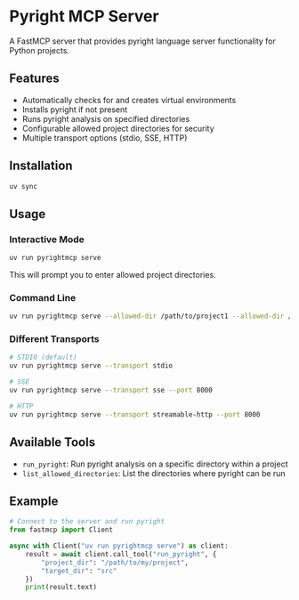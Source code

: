 # Pyright MCP Server

A FastMCP server that provides pyright language server functionality for Python projects.

## Features

- Automatically checks for and creates virtual environments
- Installs pyright if not present
- Runs pyright analysis on specified directories
- Configurable allowed project directories for security
- Multiple transport options (stdio, SSE, HTTP)

## Installation

```bash
uv sync
```

## Usage

### Interactive Mode

```bash
uv run pyrightmcp serve
```

This will prompt you to enter allowed project directories.

### Command Line

```bash
uv run pyrightmcp serve --allowed-dir /path/to/project1 --allowed-dir /path/to/project2
```

### Different Transports

```bash
# STDIO (default)
uv run pyrightmcp serve --transport stdio

# SSE
uv run pyrightmcp serve --transport sse --port 8000

# HTTP
uv run pyrightmcp serve --transport streamable-http --port 8000
```

## Available Tools

- `run_pyright`: Run pyright analysis on a specific directory within a project
- `list_allowed_directories`: List the directories where pyright can be run

## Example

```python
# Connect to the server and run pyright
from fastmcp import Client

async with Client("uv run pyrightmcp serve") as client:
    result = await client.call_tool("run_pyright", {
        "project_dir": "/path/to/my/project",
        "target_dir": "src"
    })
    print(result.text)
```